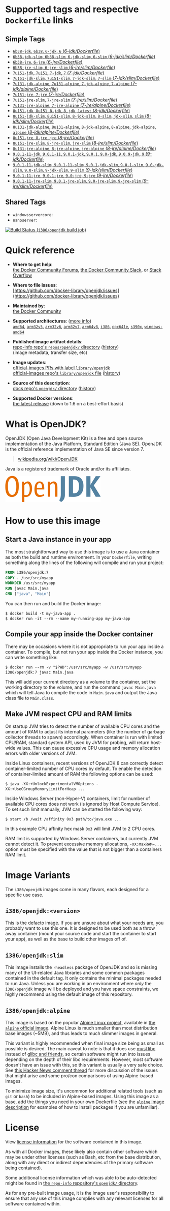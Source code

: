 <!--

********************************************************************************

WARNING:

    DO NOT EDIT "openjdk/README.md"

    IT IS AUTO-GENERATED

    (from the other files in "openjdk/" combined with a set of templates)

********************************************************************************

-->

# Supported tags and respective `Dockerfile` links

## Simple Tags

-	[`6b38-jdk`, `6b38`, `6-jdk`, `6` (*6-jdk/Dockerfile*)](https://github.com/docker-library/openjdk/blob/b4f29ba829765552239bd18f272fcdaf09eca259/6-jdk/Dockerfile)
-	[`6b38-jdk-slim`, `6b38-slim`, `6-jdk-slim`, `6-slim` (*6-jdk/slim/Dockerfile*)](https://github.com/docker-library/openjdk/blob/b4f29ba829765552239bd18f272fcdaf09eca259/6-jdk/slim/Dockerfile)
-	[`6b38-jre`, `6-jre` (*6-jre/Dockerfile*)](https://github.com/docker-library/openjdk/blob/80490366d49e6781e9dcb5dad8ebf0fb6ec04000/6-jre/Dockerfile)
-	[`6b38-jre-slim`, `6-jre-slim` (*6-jre/slim/Dockerfile*)](https://github.com/docker-library/openjdk/blob/b4f29ba829765552239bd18f272fcdaf09eca259/6-jre/slim/Dockerfile)
-	[`7u151-jdk`, `7u151`, `7-jdk`, `7` (*7-jdk/Dockerfile*)](https://github.com/docker-library/openjdk/blob/ceae8e7dba4eb818279cc7f6947f3dc6003ae535/7-jdk/Dockerfile)
-	[`7u151-jdk-slim`, `7u151-slim`, `7-jdk-slim`, `7-slim` (*7-jdk/slim/Dockerfile*)](https://github.com/docker-library/openjdk/blob/ceae8e7dba4eb818279cc7f6947f3dc6003ae535/7-jdk/slim/Dockerfile)
-	[`7u131-jdk-alpine`, `7u131-alpine`, `7-jdk-alpine`, `7-alpine` (*7-jdk/alpine/Dockerfile*)](https://github.com/docker-library/openjdk/blob/b4f29ba829765552239bd18f272fcdaf09eca259/7-jdk/alpine/Dockerfile)
-	[`7u151-jre`, `7-jre` (*7-jre/Dockerfile*)](https://github.com/docker-library/openjdk/blob/ceae8e7dba4eb818279cc7f6947f3dc6003ae535/7-jre/Dockerfile)
-	[`7u151-jre-slim`, `7-jre-slim` (*7-jre/slim/Dockerfile*)](https://github.com/docker-library/openjdk/blob/ceae8e7dba4eb818279cc7f6947f3dc6003ae535/7-jre/slim/Dockerfile)
-	[`7u131-jre-alpine`, `7-jre-alpine` (*7-jre/alpine/Dockerfile*)](https://github.com/docker-library/openjdk/blob/b4f29ba829765552239bd18f272fcdaf09eca259/7-jre/alpine/Dockerfile)
-	[`8u151-jdk`, `8u151`, `8-jdk`, `8`, `jdk`, `latest` (*8-jdk/Dockerfile*)](https://github.com/docker-library/openjdk/blob/a893fe3cd82757e7bccc0948c88bfee09bd916c3/8-jdk/Dockerfile)
-	[`8u151-jdk-slim`, `8u151-slim`, `8-jdk-slim`, `8-slim`, `jdk-slim`, `slim` (*8-jdk/slim/Dockerfile*)](https://github.com/docker-library/openjdk/blob/a893fe3cd82757e7bccc0948c88bfee09bd916c3/8-jdk/slim/Dockerfile)
-	[`8u131-jdk-alpine`, `8u131-alpine`, `8-jdk-alpine`, `8-alpine`, `jdk-alpine`, `alpine` (*8-jdk/alpine/Dockerfile*)](https://github.com/docker-library/openjdk/blob/b4f29ba829765552239bd18f272fcdaf09eca259/8-jdk/alpine/Dockerfile)
-	[`8u151-jre`, `8-jre`, `jre` (*8-jre/Dockerfile*)](https://github.com/docker-library/openjdk/blob/a893fe3cd82757e7bccc0948c88bfee09bd916c3/8-jre/Dockerfile)
-	[`8u151-jre-slim`, `8-jre-slim`, `jre-slim` (*8-jre/slim/Dockerfile*)](https://github.com/docker-library/openjdk/blob/a893fe3cd82757e7bccc0948c88bfee09bd916c3/8-jre/slim/Dockerfile)
-	[`8u131-jre-alpine`, `8-jre-alpine`, `jre-alpine` (*8-jre/alpine/Dockerfile*)](https://github.com/docker-library/openjdk/blob/b4f29ba829765552239bd18f272fcdaf09eca259/8-jre/alpine/Dockerfile)
-	[`9.0.1-11-jdk`, `9.0.1-11`, `9.0.1-jdk`, `9.0.1`, `9.0-jdk`, `9.0`, `9-jdk`, `9` (*9-jdk/Dockerfile*)](https://github.com/docker-library/openjdk/blob/a893fe3cd82757e7bccc0948c88bfee09bd916c3/9-jdk/Dockerfile)
-	[`9.0.1-11-jdk-slim`, `9.0.1-11-slim`, `9.0.1-jdk-slim`, `9.0.1-slim`, `9.0-jdk-slim`, `9.0-slim`, `9-jdk-slim`, `9-slim` (*9-jdk/slim/Dockerfile*)](https://github.com/docker-library/openjdk/blob/a893fe3cd82757e7bccc0948c88bfee09bd916c3/9-jdk/slim/Dockerfile)
-	[`9.0.1-11-jre`, `9.0.1-jre`, `9.0-jre`, `9-jre` (*9-jre/Dockerfile*)](https://github.com/docker-library/openjdk/blob/a893fe3cd82757e7bccc0948c88bfee09bd916c3/9-jre/Dockerfile)
-	[`9.0.1-11-jre-slim`, `9.0.1-jre-slim`, `9.0-jre-slim`, `9-jre-slim` (*9-jre/slim/Dockerfile*)](https://github.com/docker-library/openjdk/blob/a893fe3cd82757e7bccc0948c88bfee09bd916c3/9-jre/slim/Dockerfile)

## Shared Tags

-	`windowsservercore`:
-	`nanoserver`:

[![Build Status](https://doi-janky.infosiftr.net/job/multiarch/job/i386/job/openjdk/badge/icon) (`i386/openjdk` build job)](https://doi-janky.infosiftr.net/job/multiarch/job/i386/job/openjdk/)

# Quick reference

-	**Where to get help**:  
	[the Docker Community Forums](https://forums.docker.com/), [the Docker Community Slack](https://blog.docker.com/2016/11/introducing-docker-community-directory-docker-community-slack/), or [Stack Overflow](https://stackoverflow.com/search?tab=newest&q=docker)

-	**Where to file issues**:  
	[https://github.com/docker-library/openjdk/issues](https://github.com/docker-library/openjdk/issues)

-	**Maintained by**:  
	[the Docker Community](https://github.com/docker-library/openjdk)

-	**Supported architectures**: ([more info](https://github.com/docker-library/official-images#architectures-other-than-amd64))  
	[`amd64`](https://hub.docker.com/r/amd64/openjdk/), [`arm32v5`](https://hub.docker.com/r/arm32v5/openjdk/), [`arm32v6`](https://hub.docker.com/r/arm32v6/openjdk/), [`arm32v7`](https://hub.docker.com/r/arm32v7/openjdk/), [`arm64v8`](https://hub.docker.com/r/arm64v8/openjdk/), [`i386`](https://hub.docker.com/r/i386/openjdk/), [`ppc64le`](https://hub.docker.com/r/ppc64le/openjdk/), [`s390x`](https://hub.docker.com/r/s390x/openjdk/), [`windows-amd64`](https://hub.docker.com/r/winamd64/openjdk/)

-	**Published image artifact details**:  
	[repo-info repo's `repos/openjdk/` directory](https://github.com/docker-library/repo-info/blob/master/repos/openjdk) ([history](https://github.com/docker-library/repo-info/commits/master/repos/openjdk))  
	(image metadata, transfer size, etc)

-	**Image updates**:  
	[official-images PRs with label `library/openjdk`](https://github.com/docker-library/official-images/pulls?q=label%3Alibrary%2Fopenjdk)  
	[official-images repo's `library/openjdk` file](https://github.com/docker-library/official-images/blob/master/library/openjdk) ([history](https://github.com/docker-library/official-images/commits/master/library/openjdk))

-	**Source of this description**:  
	[docs repo's `openjdk/` directory](https://github.com/docker-library/docs/tree/master/openjdk) ([history](https://github.com/docker-library/docs/commits/master/openjdk))

-	**Supported Docker versions**:  
	[the latest release](https://github.com/docker/docker-ce/releases/latest) (down to 1.6 on a best-effort basis)

# What is OpenJDK?

OpenJDK (Open Java Development Kit) is a free and open source implementation of the Java Platform, Standard Edition (Java SE). OpenJDK is the official reference implementation of Java SE since version 7.

> [wikipedia.org/wiki/OpenJDK](http://en.wikipedia.org/wiki/OpenJDK)

Java is a registered trademark of Oracle and/or its affiliates.

![logo](https://raw.githubusercontent.com/docker-library/docs/a3439b66b7980d1811f6b3835a3c541747172970/openjdk/logo.png)

# How to use this image

## Start a Java instance in your app

The most straightforward way to use this image is to use a Java container as both the build and runtime environment. In your `Dockerfile`, writing something along the lines of the following will compile and run your project:

```dockerfile
FROM i386/openjdk:7
COPY . /usr/src/myapp
WORKDIR /usr/src/myapp
RUN javac Main.java
CMD ["java", "Main"]
```

You can then run and build the Docker image:

```console
$ docker build -t my-java-app .
$ docker run -it --rm --name my-running-app my-java-app
```

## Compile your app inside the Docker container

There may be occasions where it is not appropriate to run your app inside a container. To compile, but not run your app inside the Docker instance, you can write something like:

```console
$ docker run --rm -v "$PWD":/usr/src/myapp -w /usr/src/myapp i386/openjdk:7 javac Main.java
```

This will add your current directory as a volume to the container, set the working directory to the volume, and run the command `javac Main.java` which will tell Java to compile the code in `Main.java` and output the Java class file to `Main.class`.

## Make JVM respect CPU and RAM limits

On startup JVM tries to detect the number of available CPU cores and the amount of RAM to adjust its internal parameters (like the number of garbage collector threads to spawn) accordingly. When container is run with limited CPU/RAM, standard system API, used by JVM for probing, will return host-wide values. This can cause excessive CPU usage and memory allocation errors with older versions of JVM.

Inside Linux containers, recent versions of OpenJDK 8 can correctly detect container-limited number of CPU cores by default. To enable the detection of container-limited amount of RAM the following options can be used:

```console
$ java -XX:+UnlockExperimentalVMOptions -XX:+UseCGroupMemoryLimitForHeap ...
```

Inside Windows Server (non-Hyper-V) containers, limit for number of available CPU cores does not work (is ignored by Host Compute Service). To set such limit manually, JVM can be started the following way:

```console
$ start /b /wait /affinity 0x3 path/to/java.exe ...
```

In this example CPU affinity hex mask `0x3` will limit JVM to 2 CPU cores.

RAM limit is supported by Windows Server containers, but currently JVM cannot detect it. To prevent excessive memory allocations, `-XX:MaxRAM=...` option must be specified with the value that is not bigger than a containers RAM limit.

# Image Variants

The `i386/openjdk` images come in many flavors, each designed for a specific use case.

## `i386/openjdk:<version>`

This is the defacto image. If you are unsure about what your needs are, you probably want to use this one. It is designed to be used both as a throw away container (mount your source code and start the container to start your app), as well as the base to build other images off of.

## `i386/openjdk:slim`

This image installs the `-headless` package of OpenJDK and so is missing many of the UI-related Java libraries and some common packages contained in the default tag. It only contains the minimal packages needed to run Java. Unless you are working in an environment where *only* the `i386/openjdk` image will be deployed and you have space constraints, we highly recommend using the default image of this repository.

## `i386/openjdk:alpine`

This image is based on the popular [Alpine Linux project](http://alpinelinux.org), available in [the `alpine` official image](https://hub.docker.com/_/alpine). Alpine Linux is much smaller than most distribution base images (~5MB), and thus leads to much slimmer images in general.

This variant is highly recommended when final image size being as small as possible is desired. The main caveat to note is that it does use [musl libc](http://www.musl-libc.org) instead of [glibc and friends](http://www.etalabs.net/compare_libcs.html), so certain software might run into issues depending on the depth of their libc requirements. However, most software doesn't have an issue with this, so this variant is usually a very safe choice. See [this Hacker News comment thread](https://news.ycombinator.com/item?id=10782897) for more discussion of the issues that might arise and some pro/con comparisons of using Alpine-based images.

To minimize image size, it's uncommon for additional related tools (such as `git` or `bash`) to be included in Alpine-based images. Using this image as a base, add the things you need in your own Dockerfile (see the [`alpine` image description](https://hub.docker.com/_/alpine/) for examples of how to install packages if you are unfamiliar).

# License

View [license information](http://openjdk.java.net/legal/gplv2+ce.html) for the software contained in this image.

As with all Docker images, these likely also contain other software which may be under other licenses (such as Bash, etc from the base distribution, along with any direct or indirect dependencies of the primary software being contained).

Some additional license information which was able to be auto-detected might be found in [the `repo-info` repository's `openjdk/` directory](https://github.com/docker-library/repo-info/tree/master/repos/openjdk).

As for any pre-built image usage, it is the image user's responsibility to ensure that any use of this image complies with any relevant licenses for all software contained within.
